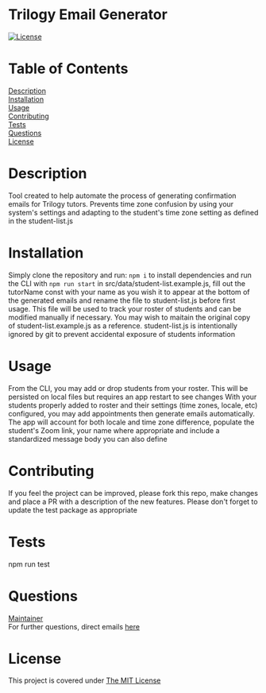 # Trilogy Email Generator

[![License](https://img.shields.io/badge/License-MIT-yellow.svg)](https://opensource.org/licenses/MIT)

# Table of Contents

[Description](#description)  
[Installation](#installation)  
[Usage](#usage)  
[Contributing](#contributing)  
[Tests](#tests)  
[Questions](#questions)  
[License](#license)

# Description

Tool created to help automate the process of generating confirmation emails for Trilogy tutors.
Prevents time zone confusion by using your system's settings and adapting to the student's time zone
setting as defined in the student-list.js

# Installation

Simply clone the repository and run:
`npm i`
to install dependencies and run the CLI with
`npm run start`
in src/data/student-list.example.js, fill out the tutorName const with your name as you wish it to appear at the bottom of the generated emails
and rename the file to student-list.js before first usage. This file will be used to track your roster of students and can be modified manually
if necessary. You may wish to maitain the original copy of student-list.example.js as a reference. student-list.js is intentionally ignored by
git to prevent accidental exposure of students information

# Usage

From the CLI, you may add or drop students from your roster. This will be persisted on local files but requires an app restart to see changes
With your students properly added to roster and their settings (time zones, locale, etc) configured, you may add appointments then generate
emails automatically. The app will account for both locale and time zone difference, populate the student's Zoom link, your name where appropriate
and include a standardized message body you can also define

# Contributing

If you feel the project can be improved, please fork this repo, make changes and place a PR with a description of the new features.
Please don't forget to update the test package as appropriate

# Tests

npm run test

# Questions

[Maintainer](https://github.com/iatenine)  
For further questions, direct emails [here](mailto:FullJackDevelopment@gmail.com)

# License

This project is covered under [The MIT License](https://opensource.org/licenses/MIT)

